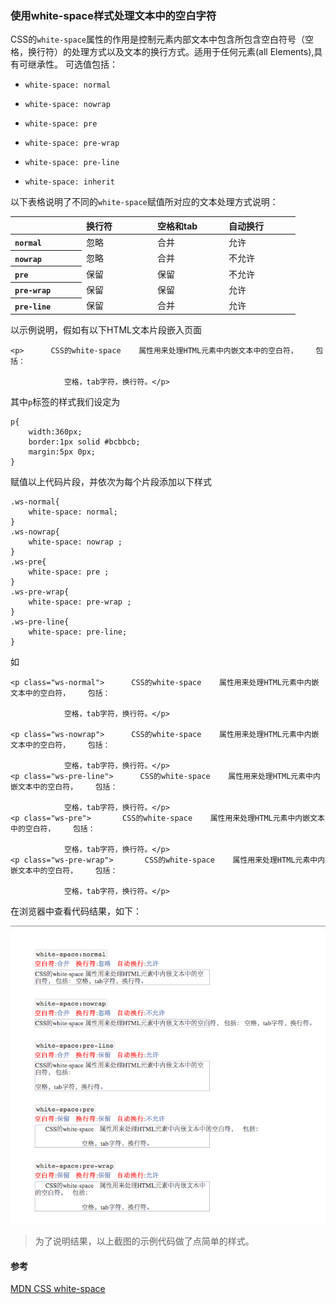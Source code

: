 ### 使用white-space样式处理文本中的空白字符

CSS的`white-space`属性的作用是控制元素内部文本中包含所包含空白符号（空格，换行符）的处理方式以及文本的换行方式。适用于任何元素(all Elements),具有可继承性。
可选值包括：

+ `white-space: normal`
+ `white-space: nowrap`
+ `white-space: pre`
+ `white-space: pre-wrap`
+ `white-space: pre-line`

+ `white-space: inherit`

以下表格说明了不同的`white-space`赋值所对应的文本处理方式说明：

<table style="text-align:left">
 <thead>
  <tr>
   <th style="width:100px">&nbsp;</th>
   <th style="width:100px">换行符</th>
   <th style="width:100px">空格和tab</th>
   <th style="width:100px">自动换行</th>
  </tr>
 </thead>
 <tbody>
  <tr>
   <th><code>normal</code></th>
   <td>忽略</td>
   <td>合并</td>
   <td>允许</td>
  </tr>
  <tr>
   <th><code>nowrap</code></th>
   <td>忽略</td>
   <td>合并</td>
   <td>不允许</td>
  </tr>
  <tr>
   <th><code>pre</code></th>
   <td>保留</td>
   <td>保留</td>
   <td>不允许</td>
  </tr>
  <tr>
   <th><code>pre-wrap</code></th>
   <td>保留</td>
   <td>保留</td>
   <td>允许</td>
  </tr>
  <tr>
   <th><code>pre-line</code></th>
   <td>保留</td>
   <td>合并</td>
   <td>允许</td>
  </tr>
 </tbody>
</table>

以示例说明，假如有以下HTML文本片段嵌入页面

	<p>      CSS的white-space    属性用来处理HTML元素中内嵌文本中的空白符，    包括：

				空格，tab字符，换行符。</p>

其中`p`标签的样式我们设定为

	p{
		width:360px;
		border:1px solid #bcbbcb;
		margin:5px 0px;
	}

赋值以上代码片段，并依次为每个片段添加以下样式

	.ws-normal{
		white-space: normal;
	}
	.ws-nowrap{
		white-space: nowrap ;
	}
	.ws-pre{
		white-space: pre ;
	}
	.ws-pre-wrap{
		white-space: pre-wrap ;
	}
	.ws-pre-line{
		white-space: pre-line;
	}

如

	<p class="ws-normal">      CSS的white-space    属性用来处理HTML元素中内嵌文本中的空白符，    包括：

				空格，tab字符，换行符。</p>
 
	<p class="ws-nowrap">      CSS的white-space    属性用来处理HTML元素中内嵌文本中的空白符，    包括：

				空格，tab字符，换行符。</p>	
	<p class="ws-pre-line">      CSS的white-space    属性用来处理HTML元素中内嵌文本中的空白符，    包括：

				空格，tab字符，换行符。</p>
	<p class="ws-pre">       CSS的white-space    属性用来处理HTML元素中内嵌文本中的空白符，    包括：

				空格，tab字符，换行符。</p>
	<p class="ws-pre-wrap">       CSS的white-space    属性用来处理HTML元素中内嵌文本中的空白符，    包括：

				空格，tab字符，换行符。</p>	

在浏览器中查看代码结果，如下：

![white-space](1.png)

>为了说明结果，以上截图的示例代码做了点简单的样式。

#### 参考
[MDN CSS white-space](https://developer.mozilla.org/en-US/docs/Web/CSS/white-space)

